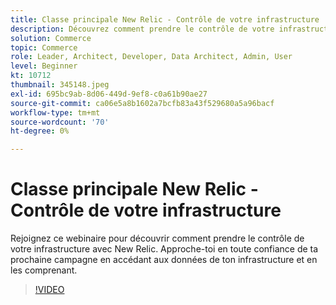 ```yaml
---
title: Classe principale New Relic - Contrôle de votre infrastructure
description: Découvrez comment prendre le contrôle de votre infrastructure avec New Relic. Approche-toi en toute confiance de ta prochaine campagne en accédant aux données de ton infrastructure et en les comprenant.
solution: Commerce
topic: Commerce
role: Leader, Architect, Developer, Data Architect, Admin, User
level: Beginner
kt: 10712
thumbnail: 345148.jpeg
exl-id: 695bc9ab-8d06-449d-9ef8-c0a61b90ae27
source-git-commit: ca06e5a8b1602a7bcfb83a43f529680a5a96bacf
workflow-type: tm+mt
source-wordcount: '70'
ht-degree: 0%

---
```


# Classe principale New Relic - Contrôle de votre infrastructure

Rejoignez ce webinaire pour découvrir comment prendre le contrôle de votre infrastructure avec New Relic. Approche-toi en toute confiance de ta prochaine campagne en accédant aux données de ton infrastructure et en les comprenant.

>[!VIDEO](https://video.tv.adobe.com/v/345148/?quality=12&learn=on)
